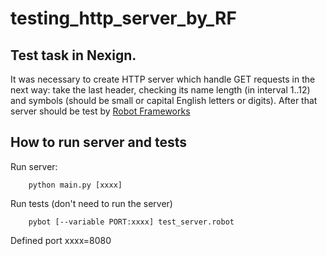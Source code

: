 # testing_http_server_by_RF

## Test task in Nexign. 
It was necessary to create HTTP server which handle GET requests in the next way: take the last header, checking its name length (in interval 1..12) and symbols (should be small or capital English letters or digits). After that server should be test by [Robot Frameworks](http://robotframework.org)

## How to run server and tests
Run server:

		python main.py [xxxx]
        
Run tests (don't need to run the server)

		pybot [--variable PORT:xxxx] test_server.robot
        
Defined port xxxx=8080